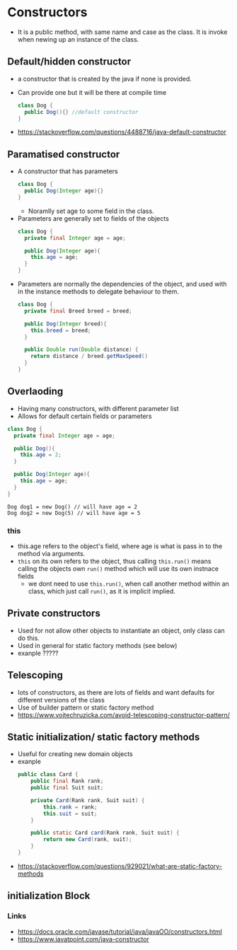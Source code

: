 # Constructors

- It is a public method, with same name and case as the class. It is invoke when newing up an instance of the class.


## Default/hidden constructor

- a constructor that is created by the java if none is provided.
- Can provide one but it will be there at compile time

  ```java
  class Dog {
    public Dog(){} //default constructor
  }
  ```
- https://stackoverflow.com/questions/4488716/java-default-constructor


## Paramatised constructor

- A constructor that has parameters
  ```java
  class Dog {
    public Dog(Integer age){}
  }
  ```
  - Noramlly set age to some field in the class.
- Parameters are generally set to fields of the objects
  ```java
  class Dog {
    private final Integer age = age;

    public Dog(Integer age){
      this.age = age;
    }
  }
  ```
- Parameters are normally the dependencies of the object, and used with in the instance methods to delegate behaviour to them.
  ```java
  class Dog {
    private final Breed breed = breed;

    public Dog(Integer breed){
      this.breed = breed;
    }

    public Double run(Double distance) {
      return distance / breed.getMaxSpeed()
    }
  }
  ```

## Overlaoding

- Having many constructors, with different parameter list
- Allows for default certain fields or parameters

```java
class Dog {
  private final Integer age = age;

  public Dog(){
    this.age = 2;
  }

  public Dog(Integer age){
    this.age = age;
  }
}
```

```
Dog dog1 = new Dog() // will have age = 2
Dog dog2 = new Dog(5) // will have age = 5
```

### this

- this.age refers to the object's field, where age is what is pass in to the method via arguments.
- `this` on its own refers to the object, thus calling `this.run()` means calling the objects own `run()` method which will use its own instnace fields
  - we dont need to use `this.run()`, when call another method within an class, which just call `run()`, as it is implicit implied.

## Private constructors

- Used for not allow other objects to instantiate an object, only class can do this.
- Used in general for static factory methods (see below)
- exanple ?????

## Telescoping

- lots of constructors, as there are lots of fields and want defaults for different versions of the class
- Use of builder pattern or static factory method
- https://www.vojtechruzicka.com/avoid-telescoping-constructor-pattern/

## Static initialization/ static factory methods

- Useful for creating new domain objects
- exanple
  ```java
  public class Card {
      public final Rank rank;
      public final Suit suit;

      private Card(Rank rank, Suit suit) {
          this.rank = rank;
          this.suit = suit;
      }

      public static Card card(Rank rank, Suit suit) {
          return new Card(rank, suit);
      }
  }
  ```
- https://stackoverflow.com/questions/929021/what-are-static-factory-methods

## initialization Block

### Links

- https://docs.oracle.com/javase/tutorial/java/javaOO/constructors.html
- https://www.javatpoint.com/java-constructor
